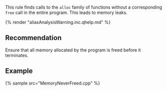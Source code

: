 This rule finds calls to the `alloc` family of functions without a corresponding `free` call in the entire program. This leads to memory leaks.

{% render "aliasAnalysisWarning.inc.qhelp.md" %}


## Recommendation
Ensure that all memory allocated by the program is freed before it terminates.


## Example
{% sample src="MemoryNeverFreed.cpp" %}
